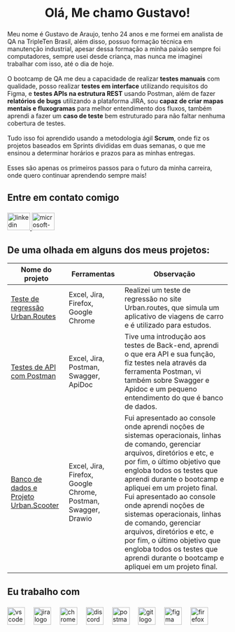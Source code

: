 <h1 align="center">Olá, Me chamo Gustavo!</h1>

###

<p align="left">Meu nome é Gustavo de Araujo, tenho 24 anos e me formei em analista de QA na TripleTen Brasil, além disso, possuo formação técnica em manutenção industrial, apesar dessa formação a minha paixão sempre foi computadores, sempre usei desde criança, mas nunca me imaginei trabalhar com isso, até o dia de hoje.<br><br>O bootcamp de QA me deu a capacidade de realizar <strong>testes manuais</strong> com qualidade, posso realizar <strong>testes em interface</strong> utilizando requisitos do Figma, e <strong>testes APIs na estrutura REST</strong> usando Postman, além de fazer <strong>relatórios de bugs</strong> utilizando a plataforma JIRA, sou <strong>capaz de criar mapas mentais e fluxogramas</strong> para melhor entendimento dos fluxos, também aprendi a fazer um <strong>caso de teste</strong> bem estruturado para não faltar nenhuma cobertura de testes.<br><br>Tudo isso foi aprendido usando a metodologia ágil <strong>Scrum</strong>, onde fiz os projetos baseados em Sprints divididas em duas semanas, o que me ensinou a determinar horários e prazos para as minhas entregas.<br><br>Esses são apenas os primeiros passos para o futuro da minha carreira, onde quero continuar aprendendo sempre mais!</p>

###

<h2 align="left">Entre em contato comigo</h2>

###

<div align="left">
  <a href="https://www.linkedin.com/in/gustavo-araujo-lima/" target="_blank">
    <img src="https://raw.githubusercontent.com/maurodesouza/profile-readme-generator/master/src/assets/icons/social/linkedin/default.svg" width="52" height="40" alt="linkedin logo"  />
  </a>
  <a href="Gustavo_araujoL@hotmail.com" target="_blank">
    <img src="https://raw.githubusercontent.com/maurodesouza/profile-readme-generator/master/src/assets/icons/social/microsoft-outlook/default.svg" width="52" height="40" alt="microsoft-outlook logo"  />
  </a>
</div>

## De uma olhada em alguns dos meus projetos:

| Nome do projeto | Ferramentas | Observação |
|-----------------|------------------|------------|
| [Teste de regressão Urban.Routes](https://github.com/GustAraujo/Bootcamp-QA-Sprint-1) | Excel, Jira, Firefox, Google Chrome | Realizei um teste de regressão no site Urban.routes, que simula um aplicativo de viagens de carro e é utilizado para estudos. |
| [Testes de API com Postman](https://github.com/GustAraujo/Bootcamp-QA-Sprint-4) | Excel, Jira, Postman, Swagger, ApiDoc | Tive uma introdução aos testes de Back-end, aprendi o que era API e sua função, fiz testes nela através da ferramenta Postman, vi também sobre Swagger e Apidoc e um pequeno entendimento do que é banco de dados. |
| [Banco de dados e Projeto Urban.Scooter](https://github.com/GustAraujo/Bootcamp-QA-Sprint-5-e-Projeto-Final) | Excel, Jira, Firefox, Google Chrome, Postman, Swagger, Drawio | Fui apresentado ao console onde aprendi noções de sistemas operacionais, linhas de comando, gerenciar arquivos, diretórios e etc, e por fim, o último objetivo que engloba todos os testes que aprendi durante o bootcamp e apliquei em um projeto final. Fui apresentado ao console onde aprendi noções de sistemas operacionais, linhas de comando, gerenciar arquivos, diretórios e etc, e por fim, o último objetivo que engloba todos os testes que aprendi durante o bootcamp e apliquei em um projeto final.

<h2 align="left"></h2>

###

<h2 align="left">Eu trabalho com</h2>

###

<div align="left">
  <img src="https://skillicons.dev/icons?i=vscode" height="40" alt="vscode logo"  />
  <img width="12" />
  <img src="https://cdn.simpleicons.org/jira/0052CC" height="40" alt="jira logo"  />
  <img width="12" />
  <img src="https://cdn.simpleicons.org/googlechrome/4285F4" height="40" alt="chrome logo"  />
  <img width="12" />
  <img src="https://cdn.simpleicons.org/discord/5865F2" height="40" alt="discord logo"  />
  <img width="12" />
  <img src="https://cdn.simpleicons.org/postman/FF6C37" height="40" alt="postman logo"  />
  <img width="12" />
  <img src="https://cdn.simpleicons.org/git/F05032" height="40" alt="git logo"  />
  <img width="12" />
  <img src="https://cdn.simpleicons.org/figma/F24E1E" height="40" alt="figma logo"  />
  <img width="12" />
  <img src="https://cdn.simpleicons.org/firefox/FF7139" height="40" alt="firefox logo"  />
</div>

###
